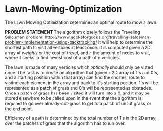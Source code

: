 # Lawn-Mowing-Optimization
The Lawn Mowing Optimization determines an optimal route to mow a lawn.


**PROBLEM STATEMENT**
The algorithm closely follows the Traveling Salesman problem: https://www.geeksforgeeks.org/travelling-salesman-problem-implementation-using-backtracking/
It will help to determine the shortest path to visit all verticies at least once. It is computed given a 2D array of *weights* or the cost of travel, and *n* the amount of nodes to visit, where it seeks to find lowest cost of a path of n verticies.

The lawn is made of many verticies which *optimally* should only be visted once. The task is to create an algorithm that (given a 2D array of 1's and 0's, and a starting position within that array) can find the shortest route to visitng each element in the array and back to it's starting position.
1's will be represented as a patch of grass and 0's will be represented as obstacles. Once a patch of grass has been visited it will turn into a 0, and it may be stored elsewhere to be called upon in the event that the algorithm is required to go over already-cut-grass to get to a patch of uncut grass, or the end point.

Efficiency of a path is determined by the total number of 1's in the 2D array, over the patches of grass that the algorithm has to run over.
